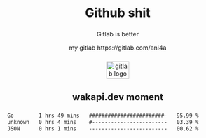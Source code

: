 <h1 align="center">Github shit</h1>

###

<p align="center">Gitlab is better</p>

<p align="center">my gitlab https://gitlab.com/ani4a</p>

###

<div align="center">
  <img src="https://cdn.jsdelivr.net/gh/devicons/devicon/icons/gitlab/gitlab-original.svg" height="40" width="52" alt="gitlab logo"  />
</div>

###

<h2 align="center">wakapi.dev moment</h2>

###

<!--START_SECTION:waka-->

```txt
Go        1 hrs 49 mins   ########################-   95.99 %
unknown   0 hrs 4 mins    #------------------------   03.39 %
JSON      0 hrs 1 mins    -------------------------   00.62 %
```

<!--END_SECTION:waka-->

###
